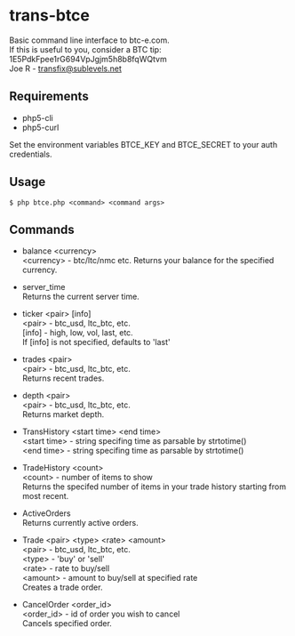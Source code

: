 trans-btce
==========

Basic command line interface to btc-e.com.<br/>
If this is useful to you, consider a BTC tip: 1E5PdkFpee1rG694VpJgjm5h8b8fqWQtvm<br/>
Joe R - transfix@sublevels.net

Requirements
------------
* php5-cli
* php5-curl

Set the environment variables BTCE\_KEY and BTCE\_SECRET to your auth credentials.

Usage
-----
    $ php btce.php <command> <command args>

Commands
--------
- balance &lt;currency&gt;<br/>
  &lt;currency&gt; - btc/ltc/nmc etc.
  Returns your balance for the specified currency.

- server\_time<br/>Returns the current server time.

- ticker &lt;pair&gt; &#91;info&#93;<br/>
  &lt;pair&gt; - btc\_usd, ltc\_btc, etc.<br/>
  &#91;info&#93; - high, low, vol, last, etc.<br/>
  If &#91;info&#93; is not specified, defaults to 'last'

- trades &lt;pair&gt;<br/>
  &lt;pair&gt; - btc_usd, ltc\_btc, etc.<br/>
  Returns recent trades.

- depth &lt;pair&gt;<br/>
  &lt;pair&gt; - btc_usd, ltc\_btc, etc.<br/>
  Returns market depth.

- TransHistory &lt;start time&gt; &lt;end time&gt;<br/>
  &lt;start time&gt; - string specifing time as parsable by strtotime()<br/>
  &lt;end time&gt;   - string specifing time as parsable by strtotime()<br/>

- TradeHistory &lt;count&gt;<br/>
  &lt;count&gt; - number of items to show</br>
  Returns the specifed number of items in your trade history starting from most recent.

- ActiveOrders<br/>
  Returns currently active orders.

- Trade &lt;pair&gt; &lt;type&gt; &lt;rate&gt; &lt;amount&gt;<br/>
  &lt;pair&gt;   - btc\_usd, ltc\_btc, etc.<br/>
  &lt;type&gt;   - 'buy' or 'sell'<br/>
  &lt;rate&gt;   - rate to buy/sell<br/>
  &lt;amount&gt; - amount to buy/sell at specified rate<br/>
  Creates a trade order.

- CancelOrder &lt;order\_id&gt;<br/>
  &lt;order\_id&gt; - id of order you wish to cancel<br/>
  Cancels specified order.
